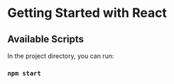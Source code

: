 # Getting Started with React

## Available Scripts

In the project directory, you can run:

### `npm start`
